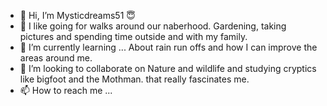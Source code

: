 - 👋 Hi, I’m Mysticdreams51 😇
- 👀 I like going for walks around our naberhood.
Gardening, taking pictures and spending time outside and with my family. 
- 🌱 I’m currently learning ... About rain run offs and how I can improve the areas around me.
- 💞️ I’m looking to collaborate on Nature and wildlife and studying cryptics like bigfoot and the Mothman. that really fascinates me.
- 📫 How to reach me ...

<!---
Dezsipenny/Dezsipenny is a ✨ special ✨ repository because its `README.md` (this file) appears on your GitHub profile.
You can click the Preview link to take a look at your changes.
--->
